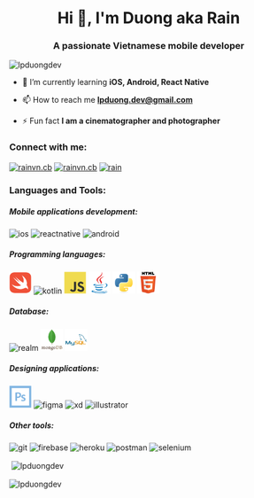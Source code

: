 <h1 align="center">Hi 👋, I'm Duong aka Rain</h1>
<h3 align="center">A passionate Vietnamese mobile developer</h3>

<p align="left"> <img src="https://komarev.com/ghpvc/?username=lpduongdev&label=Profile%20views&color=0e75b6&style=flat" alt="lpduongdev" /> </p>

- 🌱 I’m currently learning **iOS, Android, React Native**

- 📫 How to reach me **lpduong.dev@gmail.com**

- ⚡ Fun fact **I am a cinematographer and photographer**

<h3 align="left">Connect with me:</h3>
<p align="left">
<a href="https://fb.com/rainvn.cb" target="blank"><img align="center" src="https://raw.githubusercontent.com/rahuldkjain/github-profile-readme-generator/master/src/images/icons/Social/facebook.svg" alt="rainvn.cb" height="30" width="40" /></a>
<a href="https://instagram.com/rainvn.cb" target="blank"><img align="center" src="https://raw.githubusercontent.com/rahuldkjain/github-profile-readme-generator/master/src/images/icons/Social/instagram.svg" alt="rainvn.cb" height="30" width="40" /></a>
<a href="https://www.youtube.com/@Rain-ji6gn" target="blank"><img align="center" src="https://raw.githubusercontent.com/rahuldkjain/github-profile-readme-generator/master/src/images/icons/Social/youtube.svg" alt="rain" height="30" width="40" /></a>
</p>

<h3 align="left">Languages and Tools:</h3>
<h5 align="left">Mobile applications development:</h5>
<p align="left">
<img src="https://upload.wikimedia.org/wikipedia/commons/c/ca/IOS_logo.svg" alt="ios" width="40" height="40"/> 
<img src="https://reactnative.dev/img/header_logo.svg" alt="reactnative" width="40" height="40"/> 
<img src="https://www.gstatic.com/devrel-devsite/prod/v7d5fa6e40a039b81c27b0cf865f2e8926da1a55b440a1d59c186a490be9749f9/android/images/lockup.svg" alt="android" width="40" height="40"/> 
</p>
<h5 align="left">Programming languages:</h5>
<p align="left">
<img src="https://raw.githubusercontent.com/devicons/devicon/master/icons/swift/swift-original.svg" alt="swift" width="40" height="40"/>
<img src="https://www.vectorlogo.zone/logos/kotlinlang/kotlinlang-icon.svg" alt="kotlin" width="40" height="40"/>
<img src="https://raw.githubusercontent.com/devicons/devicon/master/icons/javascript/javascript-original.svg" alt="javascript" width="40" height="40"/> 
<img src="https://raw.githubusercontent.com/devicons/devicon/master/icons/java/java-original.svg" alt="java" width="40" height="40"/>
<img src="https://raw.githubusercontent.com/devicons/devicon/master/icons/python/python-original.svg" alt="python" width="40" height="40"/>
<img src="https://raw.githubusercontent.com/devicons/devicon/master/icons/html5/html5-original-wordmark.svg" alt="html5" width="40" height="40"/>
</p>
<h5 align="left">Database:</h5>
<p align="left">
<img src="https://raw.githubusercontent.com/bestofjs/bestofjs-webui/8665e8c267a0215f3159df28b33c365198101df5/public/logos/realm.svg" alt="realm" width="40" height="40"/>
<img src="https://raw.githubusercontent.com/devicons/devicon/master/icons/mongodb/mongodb-original-wordmark.svg" alt="mongodb" width="40" height="40"/> <img src="https://raw.githubusercontent.com/devicons/devicon/master/icons/mysql/mysql-original-wordmark.svg" alt="mysql" width="40" height="40"/>
</p>
<h5 align="left">Designing applications:</h5>
<p align="left">
<img src="https://raw.githubusercontent.com/devicons/devicon/master/icons/photoshop/photoshop-line.svg" alt="photoshop" width="40" height="40"/>
<img src="https://www.vectorlogo.zone/logos/figma/figma-icon.svg" alt="figma" width="40" height="40"/> 
<img src="https://cdn.worldvectorlogo.com/logos/adobe-xd.svg" alt="xd" width="40" height="40"/>
<img src="https://www.vectorlogo.zone/logos/adobe_illustrator/adobe_illustrator-icon.svg" alt="illustrator" width="40" height="40"/>
</p>
<h5 align="left">Other tools:</h5>
<p align="left">
<img src="https://www.vectorlogo.zone/logos/git-scm/git-scm-icon.svg" alt="git" width="40" height="40"/>
<img src="https://www.vectorlogo.zone/logos/firebase/firebase-icon.svg" alt="firebase" width="40" height="40"/>
<img src="https://www.vectorlogo.zone/logos/heroku/heroku-icon.svg" alt="heroku" width="40" height="40"/>
<img src="https://www.vectorlogo.zone/logos/getpostman/getpostman-icon.svg" alt="postman" width="40" height="40"/>
<img src="https://raw.githubusercontent.com/detain/svg-logos/780f25886640cef088af994181646db2f6b1a3f8/svg/selenium-logo.svg" alt="selenium" width="40" height="40"/>
</p>

<p>&nbsp;<img align="center" src="https://github-readme-stats.vercel.app/api?username=lpduongdev&show_icons=true&locale=en" alt="lpduongdev" /></p>

<p><img align="center" src="https://github-readme-streak-stats.herokuapp.com/?user=lpduongdev&" alt="lpduongdev" /></p>
